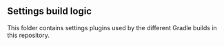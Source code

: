 ## Settings build logic

This folder contains settings plugins used by the different Gradle builds in this repository.
